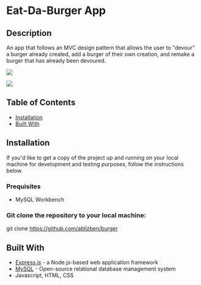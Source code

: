 # Eat-Da-Burger App

## Description

An app that follows an MVC design pattern that allows the user to "devour" a burger already created, add a burger of their own creation, and remake a burger that has already been devoured.


![](firstpicture.png)

![](secondpicture.png)


## Table of Contents
            
* [Installation](#Installation)
* [Built With](#Usage) 


## Installation

If you'd like to get a copy of the project up and running on your local machine for development and testing purposes, follow the instructions below.

### Prequisites

- MySQL Workbench

### Git clone the repository to your local machine:

 git clone https://github.com/ablizben/burger


## Built With

- [Express.js](https://expressjs.com/) - a Node.js-based web application framework
- [MySQL](https://mysql.com/) - Open-source relational database management system
- Javascript, HTML, CSS
